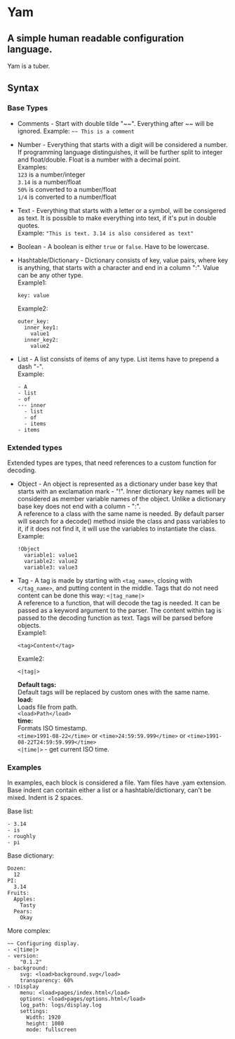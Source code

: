 # Yam
## A simple human readable configuration language.

Yam is a tuber.

## Syntax

### Base Types

- Comments - Start with double tilde "\~\~". Everything after \~\~ will be ignored.
    Example: `~~ This is a comment`  

- Number - Everything that starts with a digit will be considered a number.
    If programming language distinguishes, it will be further split to integer
    and float/double. Float is a number with a decimal point.  
    Examples:  
    `123` is a number/integer  
    `3.14` is a number/float  
    `50%` is converted to a number/float  
    `1/4` is  converted to a number/float 

- Text - Everything that starts with a letter or a symbol, will be consigered as text.
    It is possible to make everything into text, if it's put in double quotes.  
    Example: `"This is text. 3.14 is also considered as text"`

- Boolean - A boolean is either `true` or `false`. Have to be lowercase.

- Hashtable/Dictionary - Dictionary consists of key, value pairs, where key is
    anything, that starts with a character and end in a column ":".
    Value can be any other type.  
    Example1:  
    ```
    key: value
    ```
    Example2:  
    ```
    outer_key:
      inner_key1:
        value1
      inner_key2:
        value2
    ```

- List - A list consists of items of any type. List items have to prepend
    a dash "-".  
    Example:
    ```
    - A
    - list
    - of
    --- inner
      - list
      - of
      - items
    - items
    ```

### Extended types

Extended types are types, that need references to a custom function for decoding.

- Object - An object is represented as a dictionary under base key that starts
    with an exclamation mark - "!". Inner dictionary key names will be
    considered as member variable names of the object. Unlike a dictionary base
    key does not end with a column - ":".  
    A reference to a class with the same name is needed. By default parser will
    search for a decode() method inside the class and pass variables to it,
    if it does not find it, it will use the variables to instantiate the class.  
    Example:  
    ```
    !Object
      variable1: value1
      variable2: value2
      variable3: value3
    ```

- Tag - A tag is made by starting with `<tag_name>`, closing with `</tag_name>`,
    and putting content in the middle. Tags that do not need content can be
    done this way: `<|tag_name|>`  
    A reference to a function, that will decode the tag is needed. It can be
    passed as a keyword argument to the parser. The content within tag is passed
    to the decoding function as text. Tags will be parsed before objects.  
    Example1:
    ```
    <tag>Content</tag>
    ```
    Examle2:
    ```
    <|tag|>
    ```
    **Default tags:**  
    Default tags will be replaced by custom ones with the same name.  
    **load:** \
    Loads file from path.  
    `<load>Path</load>`  
    **time:** \
    Formats ISO timestamp.  
    `<time>1991-08-22</time>`
    or
    `<time>24:59:59.999</time>`
    or
    `<time>1991-08-22T24:59:59.999</time>`  
    `<|time|>` - get current ISO time.


### Examples
In examples, each block is considered a file. Yam files have .yam extension.  
Base indent can contain either a list or a hashtable/dictionary, can't be mixed. Indent is 2 spaces.  

Base list:
```
- 3.14
- is
- roughly
- pi
```

Base dictionary:
```
Dozen:
  12
PI:
  3.14
Fruits:
  Apples:
    Tasty
  Pears:
    Okay
```

More complex:
```
~~ Configuring display.
- <|time|>
- version:
    "0.1.2"
- background:
    svg: <load>background.svg</load>
    transparency: 60%
- !Display
    menu: <load>pages/index.html</load>
    options: <load>pages/options.html</load>
    log_path: logs/display.log
    settings:
      Width: 1920
      height: 1080
      mode: fullscreen
```
